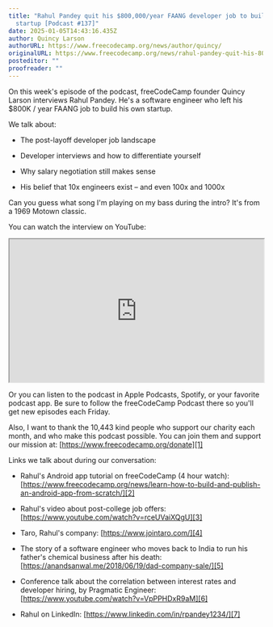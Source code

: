 ```yaml
---
title: "Rahul Pandey quit his $800,000/year FAANG developer job to build a
  startup [Podcast #137]"
date: 2025-01-05T14:43:16.435Z
author: Quincy Larson
authorURL: https://www.freecodecamp.org/news/author/quincy/
originalURL: https://www.freecodecamp.org/news/rahul-pandey-quit-his-800k-per-year-faang-developer-job-to-build-a-startup-podcast-137/
posteditor: ""
proofreader: ""
---
```


On this week's episode of the podcast, freeCodeCamp founder Quincy Larson interviews Rahul Pandey. He's a software engineer who left his $800K / year FAANG job to build his own startup.

<!-- more -->

We talk about:

-   The post-layoff developer job landscape
    
-   Developer interviews and how to differentiate yourself
    
-   Why salary negotiation still makes sense
    
-   His belief that 10x engineers exist – and even 100x and 1000x
    

Can you guess what song I'm playing on my bass during the intro? It's from a 1969 Motown classic.

You can watch the interview on YouTube:

<iframe width="560" height="315" src="https://www.youtube.com/embed/v2iRCaIfiSc" style="aspect-ratio: 16 / 9; width: 100%; height: auto;" title="YouTube video player" allow="accelerometer; autoplay; clipboard-write; encrypted-media; gyroscope; picture-in-picture; web-share" referrerpolicy="strict-origin-when-cross-origin" allowfullscreen="" loading="lazy"></iframe>

Or you can listen to the podcast in Apple Podcasts, Spotify, or your favorite podcast app. Be sure to follow the freeCodeCamp Podcast there so you'll get new episodes each Friday.

Also, I want to thank the 10,443 kind people who support our charity each month, and who make this podcast possible. You can join them and support our mission at: [https://www.freecodecamp.org/donate][1]

Links we talk about during our conversation:

-   Rahul's Android app tutorial on freeCodeCamp (4 hour watch): [https://www.freecodecamp.org/news/learn-how-to-build-and-publish-an-android-app-from-scratch/][2]
    
-   Rahul's video about post-college job offers: [https://www.youtube.com/watch?v=rceUVaiXQgU][3]
    
-   Taro, Rahul's company: [https://www.jointaro.com/][4]
    
-   The story of a software engineer who moves back to India to run his father's chemical business after his death: [https://anandsanwal.me/2018/06/19/dad-company-sale/][5]
    
-   Conference talk about the correlation between interest rates and developer hiring, by Pragmatic Engineer: [https://www.youtube.com/watch?v=VpPPHDxR9aM][6]
    
-   Rahul on LinkedIn: [https://www.linkedin.com/in/rpandey1234/][7]
    

[1]: https://www.freecodecamp.org/donate
[2]: https://www.freecodecamp.org/news/learn-how-to-build-and-publish-an-android-app-from-scratch/
[3]: https://www.youtube.com/watch?v=rceUVaiXQgU
[4]: https://www.jointaro.com/
[5]: https://anandsanwal.me/2018/06/19/dad-company-sale/
[6]: https://www.youtube.com/watch?v=VpPPHDxR9aM
[7]: https://www.linkedin.com/in/rpandey1234/